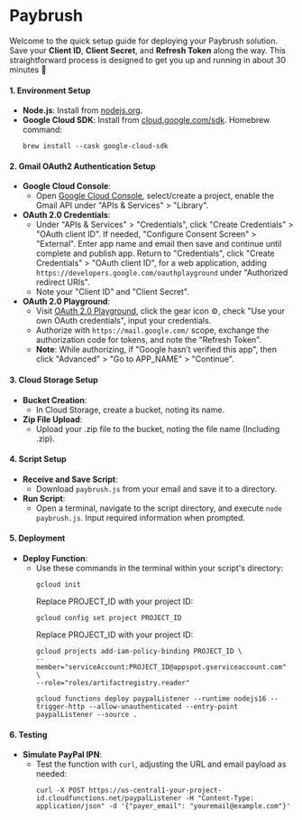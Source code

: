 # Paybrush

Welcome to the quick setup guide for deploying your Paybrush solution. Save your **Client ID**, **Client Secret**, and **Refresh Token** along the way. This straightforward process is designed to get you up and running in about 30 minutes 🙂

#### **1. Environment Setup**
- **Node.js**: Install from [nodejs.org](https://nodejs.org/).
- **Google Cloud SDK**: Install from [cloud.google.com/sdk](https://cloud.google.com/sdk). Homebrew command:
  ```
  brew install --cask google-cloud-sdk
  ```

#### **2. Gmail OAuth2 Authentication Setup**
- **Google Cloud Console**:
  - Open [Google Cloud Console](https://console.cloud.google.com/), select/create a project, enable the Gmail API under "APIs & Services" > "Library".
- **OAuth 2.0 Credentials**:
  - Under "APIs & Services" > "Credentials", click "Create Credentials" > "OAuth client ID". If needed, "Configure Consent Screen" > "External". Enter app name and email then save and continue until complete and publish app. Return to "Credentials", click "Create Credentials" > "OAuth client ID", for a web application, adding `https://developers.google.com/oauthplayground` under "Authorized redirect URIs".
  - Note your "Client ID" and "Client Secret".
- **OAuth 2.0 Playground**:
  - Visit [OAuth 2.0 Playground](https://developers.google.com/oauthplayground), click the gear icon ⚙️, check "Use your own OAuth credentials", input your credentials.
  - Authorize with `https://mail.google.com/` scope, exchange the authorization code for tokens, and note the "Refresh Token".
  - **Note**: While authorizing, if "Google hasn’t verified this app", then click "Advanced" > "Go to APP_NAME" > "Continue".

#### **3. Cloud Storage Setup**
- **Bucket Creation**:
  - In Cloud Storage, create a bucket, noting its name.
- **Zip File Upload**:
  - Upload your .zip file to the bucket, noting the file name (Including .zip).

#### **4. Script Setup**
- **Receive and Save Script**:
  - Download `paybrush.js` from your email and save it to a directory.
- **Run Script**:
  - Open a terminal, navigate to the script directory, and execute `node paybrush.js`. Input required information when prompted.

#### **5. Deployment**
- **Deploy Function**:
  - Use these commands in the terminal within your script's directory:
    ```
    gcloud init           
    ```
    Replace PROJECT_ID with your project ID:
    ```
    gcloud config set project PROJECT_ID           
    ```
    Replace PROJECT_ID with your project ID:
    ```
    gcloud projects add-iam-policy-binding PROJECT_ID \
    --member="serviceAccount:PROJECT_ID@appspot.gserviceaccount.com" \
    --role="roles/artifactregistry.reader"
    ```
    ```
    gcloud functions deploy paypalListener --runtime nodejs16 --trigger-http --allow-unauthenticated --entry-point paypalListener --source .
    ```

#### **6. Testing**
- **Simulate PayPal IPN**:
  - Test the function with `curl`, adjusting the URL and email payload as needed:
    ```
    curl -X POST https://us-central1-your-project-id.cloudfunctions.net/paypalListener -H "Content-Type: application/json" -d '{"payer_email": "youremail@example.com"}'
    ```
